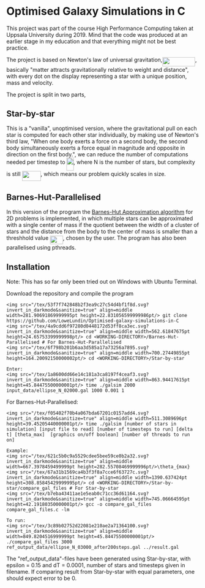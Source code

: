 # Optimised Galaxy Simulations in C

This project was part of the course High Performance Computing taken at Uppsala University during 2019. Mind that the code was produced at an earlier stage in my education and that everything might not be best practice.

The project is based on Newton's law of universal gravitation,<img src="/tex/ebe1a6a00f5417138a18fd859a6bb504.svg?invert_in_darkmode&sanitize=true" align=middle width=85.82971649999999pt height=23.388043799999995pt/>, basically "matter attracts gravitationally relative to weight and distance", with every dot on the display representing a star with a unique position, mass and velocity.

The project is split in two parts,

## Star-by-star

This is a "vanilla", unoptimised version, where the gravitational pull on each star is computed for each other star individually, by making use of Newton's third law, "When one body exerts a force on a second body, the second body simultaneously exerts a force equal in magnitude and opposite in direction on the first body.", we can reduce the number of computations needed per timestep to <img src="/tex/f97c1a43186c0257a4914ddce10d9cda.svg?invert_in_darkmode&sanitize=true" align=middle width=18.061748099999996pt height=33.45973289999998pt/>, where N is the number of stars, but complexity is still <img src="/tex/8e90dbe2d3ca28b3ad0012cb03e7ead6.svg?invert_in_darkmode&sanitize=true" align=middle width=48.70330244999999pt height=26.76175259999998pt/>, which means our problem quickly scales in size.

## Barnes-Hut-Parallelised

In this version of the program the [Barnes-Hut Approximation algorithm](https://en.wikipedia.org/wiki/Barnes%E2%80%93Hut_simulation) for 2D problems is implemented, in which multiple stars can be approximated with a single center of mass if the quotient between the width of a cluster of stars and the distance from the body to the center of mass is smaller than a  threshhold value <img src="/tex/20d4bcfec3faaaae8404a53c8fc76fb2.svg?invert_in_darkmode&sanitize=true" align=middle width=33.96649739999999pt height=22.831056599999986pt/>, chosen by the user. The program has also been parallelised using pthreads.

## Installation
Note: This has so far only been tried out on Windows with Ubuntu Terminal.

Download the repository and compile the program
```
<img src="/tex/53f7f742848b2f3ea9c27c54d4bf1f8d.svg?invert_in_darkmode&sanitize=true" align=middle width=281.90691869999995pt height=22.831056599999986pt/> git clone https://github.com/LoweLundin/Optimised-galaxy-simulations-in-C
<img src="/tex/4a9cdd6f97280d0448172d53ff8ca3ec.svg?invert_in_darkmode&sanitize=true" align=middle width=562.61847675pt height=24.65753399999998pt/> cd <WORKING-DIRECTORY>/Barnes-Hut-Parallelised # For Barnes-Hut-Parallelised
<img src="/tex/6f798b201b6aa3d585a17a73256a7895.svg?invert_in_darkmode&sanitize=true" align=middle width=700.27449855pt height=164.20092150000002pt/> cd <WORKING-DIRECTORY>/Star-by-star

Enter:
<img src="/tex/1a8600dd66e14c181a3ca8197f4ceaf3.svg?invert_in_darkmode&sanitize=true" align=middle width=863.94417615pt height=45.84475500000001pt/> time ./galsim 2000 input_data/ellipse_N_02000.gal 1000 0.001 1
```

For Barnes-Hut-Parallelised:
```
<img src="/tex/f05402f70b4a067bda67201c0157add4.svg?invert_in_darkmode&sanitize=true" align=middle width=511.3089696pt height=39.45205440000001pt/> time ./galsim [number of stars in simulation] [input file to read] [number of timesteps to run] [delta t] [theta_max]  [graphics on/off boolean] [number of threads to run on]

Example:
<img src="/tex/621c5b0c9a5529cdee5bee59ce0b2a32.svg?invert_in_darkmode&sanitize=true" align=middle width=667.3978459499999pt height=282.55708469999996pt/>\theta_{max}<img src="/tex/67a31b1569ca4b3f3f8a7cce6f63727c.svg?invert_in_darkmode&sanitize=true" align=middle width=1390.637424pt height=308.85845429999995pt/> cd <WORKING-DIRECTORY>/Star-by-star/compare_gal_files # For Star-by-star
<img src="/tex/b7eba43411ae1e5eab0c71cc36d61164.svg?invert_in_darkmode&sanitize=true" align=middle width=745.06664595pt height=42.19180350000001pt/> gcc -o compare_gal_files compare_gal_files.c -lm

To run:
<img src="/tex/3c89b02752d22081e210ae2a71364100.svg?invert_in_darkmode&sanitize=true" align=middle width=849.8204516999999pt height=45.84475500000001pt/> ./compare_gal_files 3000 ref_output_data/ellipse_N_03000_after200steps.gal ../result.gal
```

The "ref_output_data"-files have been generated using Star-by-star, with epsilon = 0.15 and dT = 0.0001, number of stars and timesteps given in filename. If comparing result from Star-by-star with equal parameters, one should expect error to be 0.
